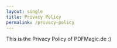 ```yaml
---
layout: single
title: Privacy Policy
permalink: /privacy-policy
---
```


This is the Privacy Policy of PDFMagic.de :)
